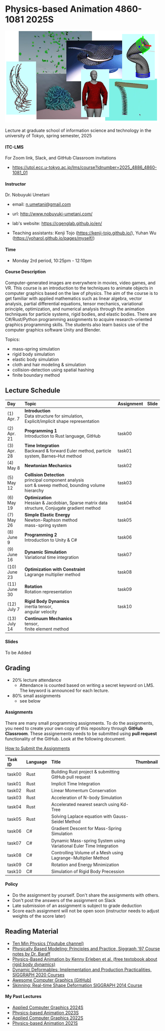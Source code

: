 # Physics-based Animation 4860-1081 2025S

![teaser](doc/rep_image.png)

Lecture at graduate school of information science and technology in the university of Tokyo, spring semester, 2025

#### ITC-LMS 

For Zoom link, Slack, and GitHub Classroom invitations

- https://utol.ecc.u-tokyo.ac.jp/lms/course?idnumber=2025_4886_4860-1081_01

#### Instructor
Dr. Nobuyuki Umetani 
- email: n.umetani@gmail.com
- url: http://www.nobuyuki-umetani.com/
- lab's website: https://cgenglab.github.io/en/

- Teaching assistants: Kenji Tojo (https://kenji-tojo.github.io/), Yuhan Wu (https://yoharol.github.io/pages/myself/)

#### Time
- Monday 2rd period, 10:25pm - 12:10pm

#### Course Description

Computer-generated images are everywhere in movies, video games, and VR. This course is an introduction to the techniques to animate objects in computer graphics based on the law of physics. The aim of the course is to get familiar with applied mathematics such as linear algebra, vector analysis, partial differential equations, tensor mechanics, variational principle, optimization, and numerical analysis through the animation techniques for particle systems, rigid bodies, and elastic bodies. There are C#/Rust/Python programming assignments to acquire research-oriented graphics programming skills. The students also learn basics use of the computer graphics software Unity and Blender.

Topics:
- mass-spring simulation
- rigid body simulation
- elastic body simulation
- cloth and hair modeling & simulation
- collision-detection using spatial hashing
- finite boundary method



## Lecture Schedule

| Day | Topic | Assignment | Slide |
|:----|:---|:---|-----|
| (1)<br> Apr. 7 | **Introduction**<br>Data structure for simulation, Explicit/implicit shape representation | | |
| (2)<br> Apr. 21 | **Programming 1**<br>Introduction to Rust language, GitHub | task00 | |
| (3)<br> Apr. 28 | **Time Integration**<br>Backward & forward Euler method, particle system, Barnes–Hut method | task01 | |
| (4)<br> May 8 | **Newtonian Mechanics**<br/>| task02 | |
| (5)<br> May 12 | **Collision Detection**<br/>principal component analysis<br>sort & sweep method, bounding volume hierarchy<br> | task03 | |
| (6)<br> May 19 | **Optimization**<br>Hessian & Jacdobian, Sparse matrix data structure, Conjugate gradient method | task04 | |
| (7)<br> May 26 | **Simple Elastic Energy**<br/>Newton-Raphson method<br>mass-spring system | task05 | |
| (8)<br> June 9 | **Programming 2**<br>Introduction to Unity & C# | task06 | |
| (9)<br> June 16 | **Dynamic Simulation**<br/>Variational time integration | task07 | |
| (10)<br> June 23 | **Optimization with Constraint**<br/> Lagrange multiplier method | task08 | |
| (11)<br> June 30 | **Rotation**<br>Rotation representation | task09 | |
| (12)<br> July 7 | **Rigid Body Dynamics** <br/>inertia tensor, <br/>angular velocity | task10 | |
| (13)<br> July 14 | **Continuum Mechanics**<br> tensor,<br> finite element method |  | |

#### Slides

To be Added

## Grading

- 20% lecture attendance
  - Attendance is counted based on writing a secret keyword on LMS. The keyword is announced for each lecture.  
- 80% small assignments
  - see below

#### Assignments

There are many small programming assignments. To do the assignments, you need to create your own copy of this repository through **GitHub Classroom**.  These assignements needs to be submitted using **pull request** functionality of the GitHub. Look at the following document. 

[How to Submit the Assignments](doc/submit.md)

| Task ID | Language | Title | Thumbnail |
| :--- | :--- | :--------------------------- | :----------------------------------------- |
| task00 | Rust | Building Rust project & submitting GitHub pull request |  |
| task01 | Rust | Implicit Time Integration    | |
| task02 | Rust | Linear Momentum Conservation | |
| task03 | Rust | Acceleration of N-body Simulation | |
| task04 | Rust | Accelerated nearest search using Kd-Tree |  |
| task05 | Rust | Solving Laplace equation with Gauss-Seidel Method | |
| task06 | C# | Gradient Descent for Mass-Spring Simulation | |
| task07 | C# | Dynamic Mass-spring System using Variational Euler Time Integration | |
| task08 | C# | Controlling Volume of a Mesh using Lagrange-Multiplier Method |  |
| task09 | C# | Rotation and Energy Minimization | |
| task10 | C# | Simulation of Rigid Body Precession | |


#### Policy

- Do the assignment by yourself. Don't share the assignments with others.
- Don't post the answers of the assignment on Slack 
- Late submission of an assignment is subject to grade deduction
- Score each assignment will not be open soon (instructor needs to adjust weights of the score later)



## Reading Material

- [Ten Min Physics (Youtube channel)](https://www.youtube.com/@TenMinutePhysics/videos)
- [Physically Based Modeling: Principles and Practice, Siggraph '97 Course notes by Dr. Baraff](http://www.cs.cmu.edu/~baraff/sigcourse/index.html)
- [Physics-Based Animation  by Kenny Erleben et al. (free textobook about rigid body dynamics)](https://iphys.wordpress.com/2020/01/12/free-textbook-physics-based-animation/)
- [Dynamic Deformables: Implementation and Production Practicalities, SIGGRAPH 2020 Courses](http://www.tkim.graphics/DYNAMIC_DEFORMABLES/)
- [Awesome Computer Graphics (GitHub)](https://github.com/luisnts/awesome-computer-graphics)
- [Skinning: Real-time Shape Deformation SIGGRAPH 2014 Course](https://skinning.org/)


#### My Past Lectures
- [Applied Computer Graphics 2024S](https://github.com/nobuyuki83/Applied_Computer_Graphics_2024S)
- [Physics-based Animation 2023S](https://github.com/nobuyuki83/Physics-based_Animation_2023S)
- [Applied Computer Graphics 2022S](https://github.com/nobuyuki83/Applied_Computer_Graphics_2022S)
- [Physics-based Animation 2021S](https://github.com/nobuyuki83/Physics-based_Animation_2021S)
